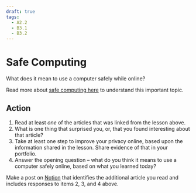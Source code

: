 ```yaml
---
draft: true
tags:
  - A2.2
  - B3.1
  - B3.2
---
```

# Safe Computing

What does it mean to use a computer safely while online?

Read more about [safe computing here](https://www.russellgordon.ca/lcs/2023-24/icd2o/safe-computing.pdf) to understand this important topic.

## Action

1. Read at least *one* of the articles that was linked from the lesson above.
2. What is one thing that surprised you, or, that you found interesting about that article?
3. Take at least one step to improve your privacy online, based upon the information shared in the lesson. Share evidence of that in your portfolio.
4. Answer the opening question – what do you think it means to use a computer safely online, based on what you learned today?

Make a post on [Notion](https://notion.so) that identifies the additional article you read and includes responses to items 2, 3, and 4 above.